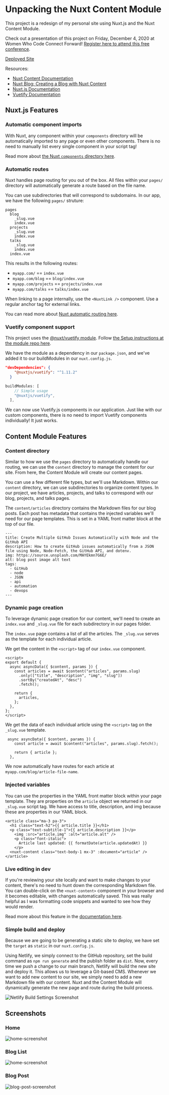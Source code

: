 # Unpacking the Nuxt Content Module

This project is a redesign of my personal site using Nuxt.js and the Nuxt Content Module.

Check out a presentation of this project on Friday, December 4, 2020 at Women Who Code Connect Forward! [Register here to attend this free conference](https://connectforward.womenwhocode.dev/register/).

[Deployed Site](https://stoic-jones-84f845.netlify.app/)

Resources:

- [Nuxt Content Documentation](https://content.nuxtjs.org/)
- [Nuxt Blog: Creating a Blog with Nuxt Content](https://nuxtjs.org/blog/creating-blog-with-nuxt-content)
- [Nuxt.js Documentation](https://nuxtjs.org/docs/2.x/get-started/installation)
- [Vuetify Documentation](https://vuetifyjs.com/en/introduction/why-vuetify/#guide)

## Nuxt.js Features

### Automatic component imports

With Nuxt, any component within your `components` directory will be automatically imported to any page or even other components. There is no need to manually list every single component in your script tag!

Read more about [the Nuxt `components` directory here](https://nuxtjs.org/docs/2.x/get-started/directory-structure#the-components-directory).

### Automatic routes

Nuxt handles page routing for you out of the box. All files within your `pages/` directory will automatically generate a route based on the file name.

You can use subdirectories that will correspond to subdomains. In our app, we have the following `pages/` struture:

```
pages
  blog
    _slug.vue
    index.vue
  projects
    _slug.vue
    index.vue
  talks
    _slug.vue
    index.vue
  index.vue
```

This results in the following routes:

- `myapp.com/` == `index.vue`
- `myapp.com/blog` == `blog/index.vue`
- `myapp.com/projects` == `projects/index.vue`
- `myapp.com/talks` == `talks/index.vue`

When linking to a page internally, use the `<NuxtLink />` component. Use a regular anchor tag for external links.

You can read more about [Nuxt automatic routing here](https://nuxtjs.org/docs/2.x/get-started/routing).

### Vuetify component support

This project uses the [@nuxt/vuetify module](https://github.com/nuxt-community/vuetify-module). Follow [the Setup instructions at the module repo here](https://github.com/nuxt-community/vuetify-module#setup).

We have the module as a dependency in our `package.json`, and we've added it to our buildModules in our `nuxt.config.js`.

```package.json
"devDependencies": {
    "@nuxtjs/vuetify": "^1.11.2"
  }
```

```nuxt.config.js
buildModules: [
    // Simple usage
    "@nuxtjs/vuetify",
  ],
```

We can now use Vuetify.js components in our application. Just like with our custom components, there is no need to import Vuetify components individually! It just works.

## Content Module Features

### Content directory

Similar to how we use the `pages` directory to automatically handle our routing, we can use the `content` directory to manage the content for our site. From here, the Content Module will create our content pages.

You can use a few different file types, but we'll use Markdown. Within our `content` directory, we can use subdirectories to organize content types. In our project, we have articles, projects, and talks to correspond with our blog, projects, and talks pages.

The `content/articles` directory contains the Markdown files for our blog posts. Each post has metadata that contains the injected variables we'll need for our page templates. This is set in a YAML front matter block at the top of our file.

```
---
title: Create Multiple GitHub Issues Automatically with Node and the GitHub API
description: How to create GitHub issues automatically from a JSON file using Node, Node-Fetch, the GitHub API, and dotenv.
img: https://source.unsplash.com/MAYEkmn7G6E/
alt: blog post image alt text
tags:
  - GitHub
  - node
  - JSON
  - api
  - automation
  - devops
---
```

### Dynamic page creation

To leverage dynamic page creation for our content, we'll need to create an `index.vue` and `_slug.vue` file for each subdirectory in our pages folder.

The `index.vue` page contains a list of all the articles. The `_slug.vue` serves as the template for each individual article.

We get the content in the `<script>` tag of our `index.vue` component.

```
<script>
export default {
  async asyncData({ $content, params }) {
    const articles = await $content("articles", params.slug)
      .only(["title", "description", "img", "slug"])
      .sortBy("createdAt", "desc")
      .fetch();

    return {
      articles,
    };
  },
};
</script>
```

We get the data of each individual article using the `<script>` tag on the `_slug.vue` template.

```
 async asyncData({ $content, params }) {
    const article = await $content("articles", params.slug).fetch();

    return { article };
  },
```

We now automatically have routes for each article at `myapp.com/blog/article-file-name`.

### Injected variables

You can use the properties in the YAML front matter block within your page template. They are properties on the `article` object we returned in our `_slug.vue` script tag. We have access to title, description, and img because these are properties in our YAML block.

```
<article class="ma-3 pa-3">
  <h1 class="text-h2">{{ article.title }}</h1>
  <p class="text-subtitle-1">{{ article.description }}</p>
    <img :src="article.img" :alt="article.alt" />
    <p class="font-italic">
      Article last updated: {{ formatDate(article.updatedAt) }}
    </p>
  <nuxt-content class="text-body-1 mx-3" :document="article" />
</article>
```

### Live editing in dev

If you're reviewing your site locally and want to make changes to your content, there's no need to hunt down the corresponding Markdown file. You can double-click on the `<nuxt-content>` component in your browser and it becomes editable, with changes automatically saved. This was really helpful as I was formatting code snippets and wanted to see how they would render.

Read more about this feature in the [documentation here](https://content.nuxtjs.org/displaying#live-editing).

### Simple build and deploy

Because we are going to be generating a static site to deploy, we have set the `target` as `static` in our `nuxt.config.js`.

Using Netlify, we simply connect to the GitHub repository, set the build command as `npm run generate` and the publish folder as `dist`. Now, every time we push a change to our main branch, Netlify will build the new site and deploy it. This allows us to leverage a Git-based CMS. Whenever we want to add new content to our site, we simply need to add a new Markdown file with our content. Nuxt and the Content Module will dynamically generate the new page and route during the build process.

![Netlify Build Settings Screenshot](https://raw.githubusercontent.com/ceceliacreates/ceceliacreates-nuxt/main/assets/images/build-settings.PNG)

## Screenshots

### Home

![home-screenshot](https://github.com/ceceliacreates/ceceliacreates-nuxt/blob/main/assets/images/screenshot.PNG)

### Blog List

![home-screenshot](https://github.com/ceceliacreates/ceceliacreates-nuxt/blob/main/assets/images/blog-list-screenshot.PNG)

### Blog Post

![blog-post-screenshot](https://github.com/ceceliacreates/ceceliacreates-nuxt/blob/main/assets/images/blog-screenshot.PNG)
